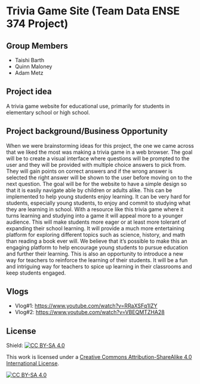 # Trivia Game Site (Team Data ENSE 374 Project)

## Group Members

- Taishi Barth
- Quinn Maloney
- Adam Metz

## Project idea

A trivia game website for educational use, primarily for students in elementary school or high school.

## Project background/Business Opportunity
When we were brainstorming ideas for this project, the one we came across that we liked the most was making a trivia game in a web browser. The goal will be to create a visual interface where questions will be prompted to the user and they will be provided with multiple choice answers to pick from. They will gain points on correct answers and if the wrong answer is selected the right answer will be shown to the user before moving on to the next question. The goal will be for the website to have a simple design so that it is easily navigate able by children or adults alike. This can be implemented to help young students enjoy learning. It can be very hard for students, especially young students, to enjoy and commit to studying what they are learning in school. With a resource like this trivia game where it turns learning and studying into a game it will appeal more to a younger audience. This will make students more eager or at least more tolerant of expanding their school learning. It will provide a much more entertaining platform for exploring different topics such as science, history, and math than reading a book ever will. We believe that it’s possible to make this an engaging platform to help encourage young students to pursue education and further their learning. This is also an opportunity to introduce a new way for teachers to reinforce the learning of their students. It will be a fun and intriguing way for teachers to spice up learning in their classrooms and keep students engaged.

## Vlogs

- Vlog#1: https://www.youtube.com/watch?v=RRaXSFq1IZY
- Vlog#2: https://www.youtube.com/watch?v=VBEQMTZHA28

## License

Shield: [![CC BY-SA 4.0][cc-by-sa-shield]][cc-by-sa]

This work is licensed under a
[Creative Commons Attribution-ShareAlike 4.0 International License][cc-by-sa].

[![CC BY-SA 4.0][cc-by-sa-image]][cc-by-sa]

[cc-by-sa]: http://creativecommons.org/licenses/by-sa/4.0/
[cc-by-sa-image]: https://licensebuttons.net/l/by-sa/4.0/88x31.png
[cc-by-sa-shield]: https://img.shields.io/badge/License-CC%20BY--SA%204.0-lightgrey.svg
